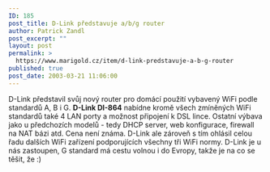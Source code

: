 ```yaml
---
ID: 185
post_title: D-Link představuje a/b/g router
author: Patrick Zandl
post_excerpt: ""
layout: post
permalink: >
  https://www.marigold.cz/item/d-link-predstavuje-a-b-g-router
published: true
post_date: 2003-03-21 11:06:00
---
```

<P>D-Link představil svůj nový router pro domácí použití vybavený WiFi podle standardů A,&#160;B i G. <STRONG>D-Link DI-864</STRONG> nabídne kromě všech zmíněných WiFi standardů také 4 LAN porty a možnost připojení k DSL lince. Ostatní výbava jako u předchozích modelů - tedy DHCP server, web konfigurace, firewall na NAT bázi atd. Cena není známa. D-Link ale zároveň s tím ohlásil celou řadu dalších WiFi zařízení podporujících všechny tři WiFi normy. D-Link je u nás zastoupen, G standard má cestu volnou i do Evropy, takže je na co se těšit, že :)</P>
<P>&#160;</P>